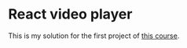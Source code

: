 # React video player
This is my solution for the first project of [this course](https://udemy.com/react-redux).
